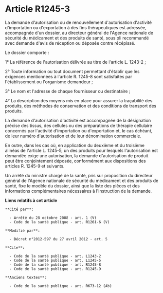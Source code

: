 # Article R1245-3

La demande d'autorisation ou de renouvellement d'autorisation d'activité d'importation ou d'exportation à des fins
thérapeutiques est adressée, accompagnée d'un dossier, au directeur général de l'Agence nationale de sécurité du médicament
et des produits de santé, sous pli recommandé avec demande d'avis de réception ou déposée contre récépissé. 

Le dossier comporte : 

1° La référence de l'autorisation délivrée au titre de l'article L. 1243-2 ; 

2° Toute information ou tout document permettant d'établir que les exigences mentionnées à l'article R. 1245-8 sont
satisfaites par l'établissement ou l'organisme demandeur ; 

3° Le nom et l'adresse de chaque fournisseur ou destinataire ; 

4° La description des moyens mis en place pour assurer la traçabilité des produits, des méthodes de conservation et des
conditions de transport des produits. 

La demande d'autorisation d'activité est accompagnée de la désignation précise des tissus, des cellules ou des préparations
de thérapie cellulaire concernés par l'activité d'importation ou d'exportation et, le cas échéant, de leur numéro
d'autorisation et de leur dénomination commerciale. 

En outre, dans les cas où, en application du deuxième et du troisième alinéas de l'article L. 1245-5, un des produits pour
lesquels l'autorisation est demandée exige une autorisation, la demande d'autorisation de produit peut être conjointement
déposée, conformément aux dispositions des articles R. 1245-9 et suivants. 

Un arrêté du ministre chargé de la santé, pris sur proposition du directeur général de l'Agence nationale de sécurité du
médicament et des produits de santé, fixe le modèle du dossier, ainsi que la liste des pièces et des informations
complémentaires nécessaires à l'instruction de la demande.

**Liens relatifs à cet article**

	**Cité par**:

	  - Arrêté du 28 octobre 2008 - art. 1 (V)
	  - Code de la santé publique - art. R1261-6 (V)

	**Modifié par**:

	  - Décret n°2012-597 du 27 avril 2012 - art. 5

	**Cite**:

	  - Code de la santé publique - art. L1243-2
	  - Code de la santé publique - art. L1245-5
	  - Code de la santé publique - art. R1245-8
	  - Code de la santé publique - art. R1245-9

	**Anciens textes**:

	  - Code de la santé publique - art. R673-12 (Ab)
